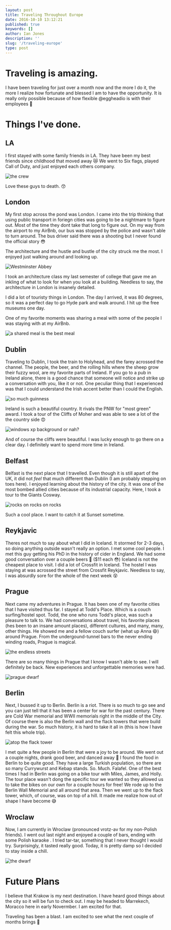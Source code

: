 ```yaml
---
layout: post
title: Traveling Throughout Europe
date: 2016-10-10 13:12:21
published: true
keywords: []
author: Ian Jones
description: ''
slug: '/traveling-europe'
type: post
---
```


# Traveling is amazing.

I have been traveling for just over a month now and the more I do it, the more I realize how
fortunate and blessed I am to have the opportunity. It is really only possible because of how flexible
@eggheadio is with their employees :raised_hands:

# Things I've done.

## LA

I first stayed with some family friends in LA. They have been my best friends since childhood
that moved away :crying_cat_face: We went to Six flags, played Call of Duty, and just enjoyed
each others company.

![the crew](https://s3.amazonaws.com/ianjonesfirehose/uploads/blog/traveling_europe/luke_and_justin.jpg)

Love these guys to death. :kissing_smiling_eyes:

## London

My first stop across the pond was London. I came into the trip thinking that using public transport
in foriegn cities was going to be a nightmare to figure out. Most of the time they dont take that
long to figure out. On my way from the airport to my AirBnb, our bus was stopped by the police and
wasn't able to turn around. The bus driver said there was a shooting but I never found the official
story :flushed:

The architecture and the hustle and bustle of the city struck me the most. I enjoyed just walking around
and looking up.

![Westminster Abbey](https://s3.amazonaws.com/ianjonesfirehose/uploads/blog/traveling_europe/westminster_abbey.jpg)

I took an architecture class my last semester of college that gave me an inkling of what to look for
when you look at a building. Needless to say, the architecture in London is insanely detailed.

I did a lot of touristy things in London. The day I arrived, it was 80 degrees, so it was a perfect day
to go Hyde park and walk around. I hit up the free museums one day.

One of my favorite moments was sharing a meal with some of the people I was staying with at my AirBnb.

![a shared meal is the best meal](https://s3.amazonaws.com/ianjonesfirehose/uploads/blog/traveling_europe/london_airbnb.jpg)

## Dublin

Traveling to Dublin, I took the train to Holyhead, and the farey acrossed the channel. The people, the beer,
and the rolling hills where the sheep grow their fuzzy wool, are my favorite parts of Ireland. If you go
to a pub in Ireland alone, there is a good chance that someone will notice and strike up a conversation with
you, like it or not. One peculiar thing that I experienced was that I could understand the Irish accent better
than I could the English.

![so much guinness](https://s3.amazonaws.com/ianjonesfirehose/uploads/blog/traveling_europe/guinness.jpg)

Ireland is such a beautiful country. It rivals the PNW for "most green" award. I took a tour of the
Cliffs of Moher and was able to see a lot of the the country side :heart_eyes:

![windows xp background or nah?](https://s3.amazonaws.com/ianjonesfirehose/uploads/blog/traveling_europe/windows_xp_background.jpg)

And of course the cliffs were beautiful. I was lucky enough to go there on a clear day. I definitely want
to spend more time in Ireland.

## Belfast

Belfast is the next place that I travelled. Even though it is still apart of the UK, it did not _feel_ that
much different than Dublin (I am probably stepping on toes here). I enjoyed learning about the history
of the city. It was one of the most bombed allied cities because of its industrial capacity. Here, I took
a tour to the Giants Cosway.

![rocks on rocks on rocks](https://s3.amazonaws.com/ianjonesfirehose/uploads/blog/traveling_europe/giants_cosway.jpg)

Such a cool place. I want to catch it at Sunset sometime.

## Reykjavic

Theres not much to say about what I did in Iceland. It stormed for 2-3 days, so doing anything outside wasn't
really an option. I met some cool people. I met this guy getting his PhD in the history of cider in England. We
had some good conversation over a couple beers :beers: (\$11 each :flushed:) Iceland is not the cheapest place to
visit. I did a lot of Crossfit in Iceland. The hostel I was staying at was acrossed the street from Crossfit Reykjavic.
Needless to say, I was absurdly sore for the whole of the next week :dizzy_face:

## Prague

Next came my adventures in Prague. It has been one of my favorite cities that I have visited thus far. I stayed at
Todd's Place. Which is a couch surfing/hostel spot. Todd, the one who runs Todd's place, was such a pleasure to talk to.
We had conversations about travel, his favorite places (hes been to an insane amount places), different cultures, and many,
many, other things. He showed me and a fellow couch surfer (what up Anna :smile:) around Prague. From the undergound-tunnel
bars to the never ending winding roads, Prague is magical.

![the endless streets](https://s3.amazonaws.com/ianjonesfirehose/uploads/blog/traveling_europe/prague_streets.jpg)

There are so many things in Prague that I know I wasn't able to see. I will definitely be back. New experiences and
unforgettable memories were had.

![prague dwarf](https://s3.amazonaws.com/ianjonesfirehose/uploads/blog/traveling_europe/prague_dwarf.jpg)

## Berlin

Next, I bussed it up to Berlin. Berlin is a riot. There is so much to go see and you can just tell that it has been a center for
war for the past century. There are Cold War memorial and WWII memorials right in the middle of the City. Of course there is
also the Berlin wall and the flack towers that were build during the war. So much history, it is hard to take it all in (this is
how I have felt this whole trip).

![atop the flack tower](https://s3.amazonaws.com/ianjonesfirehose/uploads/blog/traveling_europe/atop_the_flack_tower.jpg)

I met quite a few people in Berlin that were a joy to be around. We went out a couple nights, drank
good beer, and danced away :dancer: I found the food in Berlin to be quite good. They have a large Turkish population, so there
are so many Currywurst and Kebap stands. So. Much. Falafel. One of the best times I had in Berlin was going on a bike tour with
Miles, James, and Holly. The tour place wasn't dong the specific tour we wanted so they allowed us to take the bikes on our own
for a couple hours for free! We rode up to the Berlin Wall Memorial and all around that area. Then we went up to the
flack tower, which, of course, was on top of a hill. It made me realize how out of shape I have become :sweat_smile:

## Wroclaw

Now, I am currently in Wroclaw (pronounced vrotz-av for my non-Polish friends). I went out last night and enjoyed a couple of
bars, ending with some Polish karaoke . I tried tar-tar, something that I never thought I would try. Surprisingly, it tasted
really good. Today, it is pretty damp so I decided to stay inside a chill.

![the dwarf](https://s3.amazonaws.com/ianjonesfirehose/uploads/blog/traveling_europe/wroclaw_dwarf.jpg)

# Future Plans

I believe that Krakow is my next destination. I have heard good things about the city so it will be fun to check out. I may be
headed to Marrekech, Moracco here in early Novermber. I am excited for that.

Traveling has been a blast. I am excited to see what the next couple of months brings :rocket:
